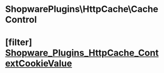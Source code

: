 # ShopwarePlugins\HttpCache\CacheControl

# [filter] [Shopware_Plugins_HttpCache_ContextCookieValue](https://github.com/shopware/shopware/blob/5.5/engine/Shopware/Plugins/Default/Core/HttpCache/CacheControl.php#L358)

